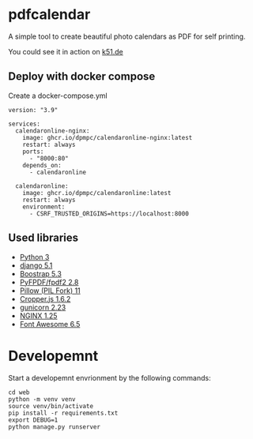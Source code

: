# pdfcalendar
A simple tool to create beautiful photo calendars as PDF for self printing.

You could see it in action on [k51.de](https://k51.de)

## Deploy with docker compose
Create a docker-compose.yml 

```
version: "3.9"

services:
  calendaronline-nginx:
    image: ghcr.io/dpmpc/calendaronline-nginx:latest
    restart: always
    ports:
      - "8000:80"
    depends_on: 
      - calendaronline

  calendaronline:
    image: ghcr.io/dpmpc/calendaronline:latest
    restart: always
    environment:
      - CSRF_TRUSTED_ORIGINS=https://localhost:8000
```

## Used libraries
- [Python 3](https://www.python.org/)
- [django 5.1](https://docs.djangoproject.com/en/5.1/)
- [Boostrap 5.3](https://getbootstrap.com/docs/5.3)
- [PyFPDF/fpdf2 2.8](https://pyfpdf.github.io/fpdf2/index.html)
- [Pillow (PIL Fork) 11](https://pillow.readthedocs.io/en/stable/installation.html)
- [Cropper.js 1.6.2](https://fengyuanchen.github.io/cropperjs/)
- [gunicorn 2.23](https://gunicorn.org/)
- [NGINX 1.25](https://www.nginx.com/)
- [Font Awesome 6.5](https://fontawesome.com/)

# Developemnt
Start a developemnt envrionment by the following commands:
```
cd web
python -m venv venv
source venv/bin/activate
pip install -r requirements.txt
export DEBUG=1
python manage.py runserver
```
